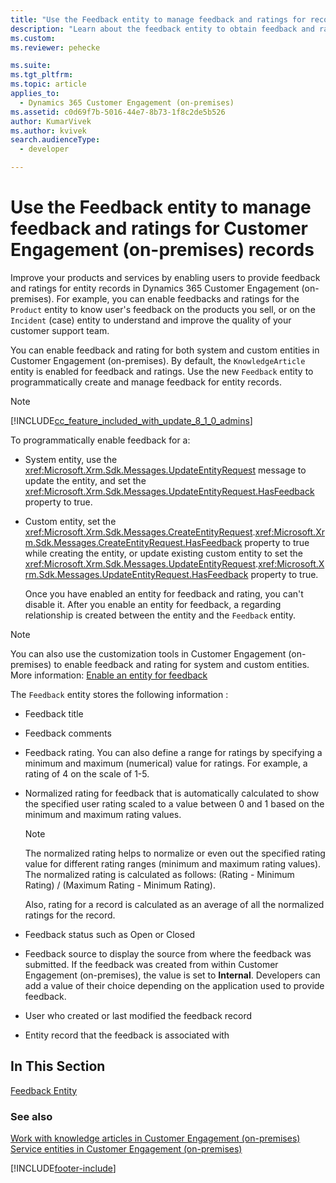 ```yaml
---
title: "Use the Feedback entity to manage feedback and ratings for records (Developer Guide for Dynamics 365 Customer Engagement (on-premises)) | MicrosoftDocs"
description: "Learn about the feedback entity to obtain feedback and ratings for the records."
ms.custom: 
ms.reviewer: pehecke

ms.suite: 
ms.tgt_pltfrm: 
ms.topic: article
applies_to: 
  - Dynamics 365 Customer Engagement (on-premises)
ms.assetid: c0d69f7b-5016-44e7-8b73-1f8c2de5b526
author: KumarVivek
ms.author: kvivek
search.audienceType: 
  - developer

---
```

# Use the Feedback entity to manage feedback and ratings for Customer Engagement (on-premises) records

Improve your products and services by enabling users to provide feedback and ratings for entity records in Dynamics 365 Customer Engagement (on-premises). For example, you can enable feedbacks and ratings for the `Product` entity to know user's feedback on the products you sell, or on the `Incident` (case) entity to understand and improve the quality of your customer support team.  
  
 You can enable feedback and rating for both system and custom entities in Customer Engagement (on-premises). By default, the `KnowledgeArticle` entity is enabled for feedback and ratings. Use the new `Feedback` entity to programmatically create and manage feedback for entity records.  
  
> [!NOTE]
> [!INCLUDE[cc_feature_included_with_update_8_1_0_admins](../includes/cc-feature-included-with-update-8-1-0-admins.md)]  
  
 To programmatically enable feedback for a:  
  
- System entity, use the <xref:Microsoft.Xrm.Sdk.Messages.UpdateEntityRequest> message to update the entity, and set the <xref:Microsoft.Xrm.Sdk.Messages.UpdateEntityRequest.HasFeedback> property to true.  
  
- Custom entity, set the <xref:Microsoft.Xrm.Sdk.Messages.CreateEntityRequest>.<xref:Microsoft.Xrm.Sdk.Messages.CreateEntityRequest.HasFeedback> property to true  while creating the entity, or update existing custom entity to set the <xref:Microsoft.Xrm.Sdk.Messages.UpdateEntityRequest>.<xref:Microsoft.Xrm.Sdk.Messages.UpdateEntityRequest.HasFeedback> property to true.  
  
  Once you have enabled an entity for feedback and rating, you can't disable it. After you enable an entity for feedback, a regarding relationship is created between the entity and the `Feedback` entity.  
  
> [!NOTE]
>  You can also use the customization tools in Customer Engagement (on-premises) to enable feedback and rating for system and custom entities. More information: [Enable an entity for feedback](/previous-versions/dynamicscrm-2016/admins-customizers-dynamics-365/mt826657(v=crm.8))  
  
 The `Feedback` entity stores the following information :  
  
- Feedback title  
  
- Feedback comments  
  
- Feedback rating. You can also define a range for ratings by specifying a minimum and maximum (numerical) value for ratings. For example, a rating of 4 on the scale of 1-5.  
  
- Normalized rating for feedback that is automatically calculated  to show the specified user rating scaled to a value between 0 and 1 based on the minimum and maximum rating values.  
  
  > [!NOTE]
  >  The normalized rating helps to normalize or even out the specified rating value for different rating ranges (minimum and maximum rating values). The normalized  rating is calculated as follows: (Rating - Minimum Rating) / (Maximum Rating - Minimum Rating).  
  >   
  >  Also, rating for a record is calculated as an average of all the normalized ratings for the record.  
  
- Feedback status such as Open or Closed  
  
- Feedback source to display the source from where the feedback was submitted. If the feedback was created from within Customer Engagement (on-premises), the value is set to **Internal**. Developers can add a value of their choice depending on the application used to provide feedback.  
  
- User who created or last modified the feedback record  
  
- Entity record that the feedback is associated with  
  
## In This Section  
 [Feedback Entity](entities/feedback.md)  
  
### See also  
 [Work with knowledge articles in Customer Engagement (on-premises)](work-knowledge-articles.md)
 [Service entities in Customer Engagement (on-premises)](service-entities.md)


[!INCLUDE[footer-include](../../../includes/footer-banner.md)]